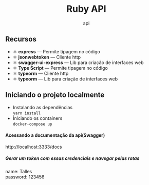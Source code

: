 <h1 align="center">
Ruby API
</h1>

<p align="center">api</p>

## Recursos
- ⚛️ **express** — Permite tipagem no código
- ⚛️ **jsonwebtoken** — Cliente http
- ⚛️ **swagger-ui-express** — Lib para criação de interfaces web 
- ⚛️ **Type Script** — Permite tipagem no código
- ⚛️ **typeorm** — Cliente http
- ⚛️ **typeorm** — Lib para criação de interfaces web 
## Iniciando o projeto localmente
- Instalando as dependências <br>
`yarn install` <br>
- Iniciando os containers <br>
`docker-compose up` <br>

#### Acessando a documentação da api(Swagger)
http://localhost:3333/docs

##### Gerar um token com essas credenciais e navegar pelas rotas
name: Talles <br>
password: 123456
